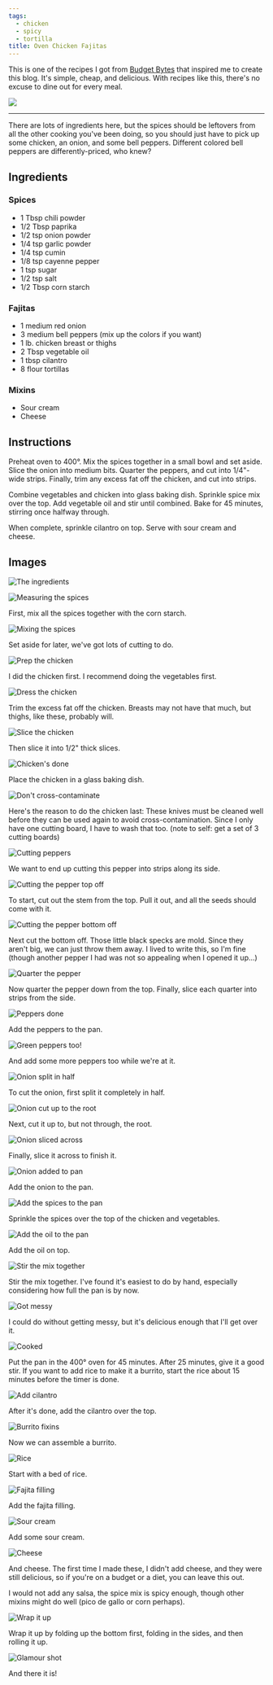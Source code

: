 ```yaml
---
tags:
  - chicken
  - spicy
  - tortilla
title: Oven Chicken Fajitas
---
```


This is one of the recipes I got from [Budget
Bytes](http://www.budgetbytes.com/2013/02/oven-fajitas/) that inspired
me to create this blog. It's simple, cheap, and delicious. With recipes
like this, there's no excuse to dine out for every meal.

![](title.jpg)

---

There are lots of ingredients here, but the spices should be leftovers from
all the other cooking you've been doing, so you should just have to pick up some
chicken, an onion, and some bell peppers. Different colored bell peppers are
differently-priced, who knew?

## Ingredients

### Spices

* 1 Tbsp chili powder
* 1/2 Tbsp paprika
* 1/2 tsp onion powder
* 1/4 tsp garlic powder
* 1/4 tsp cumin
* 1/8 tsp cayenne pepper
* 1 tsp sugar
* 1/2 tsp salt
* 1/2 Tbsp corn starch

### Fajitas

* 1 medium red onion
* 3 medium bell peppers (mix up the colors if you want)
* 1 lb. chicken breast or thighs
* 2 Tbsp vegetable oil
* 1 tbsp cilantro
* 8 flour tortillas

### Mixins

* Sour cream
* Cheese

## Instructions

Preheat oven to 400°. Mix the spices together in a small bowl and set aside. Slice
the onion into medium bits. Quarter the peppers, and cut into 1/4"-wide strips. Finally,
trim any excess fat off the chicken, and cut into strips.

Combine vegetables and chicken into glass baking dish. Sprinkle spice mix over
the top. Add vegetable oil and stir until combined. Bake for 45 minutes,
stirring once halfway through.

When complete, sprinkle cilantro on top. Serve with sour cream and cheese.

## Images

![The ingredients](1-ingredients.jpg)

![Measuring the spices](2-spices.jpg)

First, mix all the spices together with the corn starch.

![Mixing the spices](3-spices.jpg)

Set aside for later, we've got lots of cutting to do.

![Prep the chicken](4-chicken.jpg)

I did the chicken first. I recommend doing the vegetables first.

![Dress the chicken](5-dress-chicken.jpg)

Trim the excess fat off the chicken. Breasts may not have that much, but
thighs, like these, probably will.

![Slice the chicken](6-cut-chicken.jpg)

Then slice it into 1/2" thick slices.

![Chicken's done](7-chicken-done.jpg)

Place the chicken in a glass baking dish.

![Don't cross-contaminate](8-contaminated.jpg)

Here's the reason to do the chicken last: These knives must be cleaned well before
they can be used again to avoid cross-contamination. Since I only have one cutting
board, I have to wash that too. (note to self: get a set of 3 cutting boards)

![Cutting peppers](9-peppers.jpg)

We want to end up cutting this pepper into strips along its side.

![Cutting the pepper top off](10-peppers-top.jpg)

To start, cut out the stem from the top. Pull it out, and all the seeds should
come with it.

![Cutting the pepper bottom off](11-peppers-bottom.jpg)

Next cut the bottom off. Those little black specks are mold. Since they aren't big,
we can just throw them away. I lived to write this, so I'm fine (though another
pepper I had was not so appealing when I opened it up...)

![Quarter the pepper](12-peppers-sides.jpg)

Now quarter the pepper down from the top. Finally, slice each quarter into strips
from the side.

![Peppers done](13-peppers-done.jpg)

Add the peppers to the pan.

![Green peppers too!](14-more-peppers.jpg)

And add some more peppers too while we're at it.

![Onion split in half](15-onion-split.jpg)

To cut the onion, first split it completely in half.

![Onion cut up to the root](16-onion-sliced.jpg)

Next, cut it up to, but not through, the root.

![Onion sliced across](17-onion-diced.jpg)

Finally, slice it across to finish it.

![Onion added to pan](18-onion-done.jpg)

Add the onion to the pan.

![Add the spices to the pan](19-spices-added.jpg)

Sprinkle the spices over the top of the chicken and vegetables.

![Add the oil to the pan](20-oil-added.jpg)

Add the oil on top.

![Stir the mix together](21-swish.jpg)

Stir the mix together. I've found it's easiest to do by hand, especially considering
how full the pan is by now.

![Got messy](22-messy.jpg)

I could do without getting messy, but it's delicious enough that I'll get over it.

![Cooked](23-cooked.jpg)

Put the pan in the 400° oven for 45 minutes. After 25 minutes, give it a good stir.
If you want to add rice to make it a burrito, start the rice about 15 minutes before
the timer is done.

![Add cilantro](24-cilantro-es-bueno.jpg)

After it's done, add the cilantro over the top.

![Burrito fixins](25-burrito-fixins.jpg)

Now we can assemble a burrito.

![Rice](26-rice.jpg)

Start with a bed of rice.

![Fajita filling](27-filling.jpg)

Add the fajita filling.

![Sour cream](28-sour-cream.jpg)

Add some sour cream.

![Cheese](29-cheese.jpg)

And cheese. The first time I made these, I didn't add cheese, and they were still
delicious, so if you're on a budget or a diet, you can leave this out.

I would not add any salsa, the spice mix is spicy enough, though other mixins might
do well (pico de gallo or corn perhaps).

![Wrap it up](30-snuggie.jpg)

Wrap it up by folding up the bottom first, folding in the sides, and then
rolling it up.

![Glamour shot](31-glamour-shot.jpg)

And there it is!

